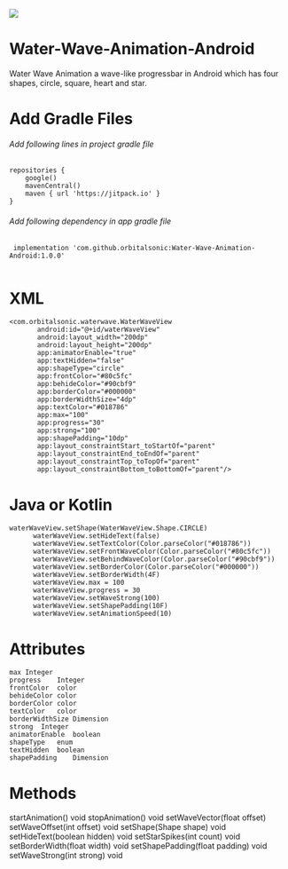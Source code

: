 [![](https://jitpack.io/v/orbitalsonic/Water-Wave-Animation-Android.svg)](https://jitpack.io/#orbitalsonic/Water-Wave-Animation-Android)
# Water-Wave-Animation-Android

Water Wave Animation a wave-like progressbar in Android which has four shapes, circle, square, heart and star.

# Add Gradle Files

###### Add following lines in project gradle file

```
repositories {
    google()
    mavenCentral()
    maven { url 'https://jitpack.io' }
}

```

###### Add following dependency in app gradle file

```
 implementation 'com.github.orbitalsonic:Water-Wave-Animation-Android:1.0.0'
 
 ```
 
 # XML
 
 ```
<com.orbitalsonic.waterwave.WaterWaveView
        android:id="@+id/waterWaveView"
        android:layout_width="200dp"
        android:layout_height="200dp"
        app:animatorEnable="true"
        app:textHidden="false"
        app:shapeType="circle"
        app:frontColor="#80c5fc"
        app:behideColor="#90cbf9"
        app:borderColor="#000000"
        app:borderWidthSize="4dp"
        app:textColor="#018786"
        app:max="100"
        app:progress="30"
        app:strong="100"
        app:shapePadding="10dp"
        app:layout_constraintStart_toStartOf="parent"
        app:layout_constraintEnd_toEndOf="parent"
        app:layout_constraintTop_toTopOf="parent"
        app:layout_constraintBottom_toBottomOf="parent"/>
 
 ```
 
 # Java or Kotlin
 
  ```
  waterWaveView.setShape(WaterWaveView.Shape.CIRCLE)
        waterWaveView.setHideText(false)
        waterWaveView.setTextColor(Color.parseColor("#018786"))
        waterWaveView.setFrontWaveColor(Color.parseColor("#80c5fc"))
        waterWaveView.setBehindWaveColor(Color.parseColor("#90cbf9"))
        waterWaveView.setBorderColor(Color.parseColor("#000000"))
        waterWaveView.setBorderWidth(4F)
        waterWaveView.max = 100
        waterWaveView.progress = 30
        waterWaveView.setWaveStrong(100)
        waterWaveView.setShapePadding(10F)
        waterWaveView.setAnimationSpeed(10)
   ```
   
 # Attributes
   
```
max	Integer
progress	Integer	
frontColor	color	
behideColor	color
borderColor	color
textColor	color
borderWidthSize	Dimension
strong	Integer
animatorEnable	boolean
shapeType	enum
textHidden	boolean
shapePadding	Dimension

```
 
 # Methods
 
 startAnimation()	void
stopAnimation()	void
setWaveVector(float offset)
setWaveOffset(int offset)	void
setShape(Shape shape)	void
setHideText(boolean hidden)	void
setStarSpikes(int count)	void
setBorderWidth(float width)	void
setShapePadding(float padding)	void
setWaveStrong(int strong)	void


 
